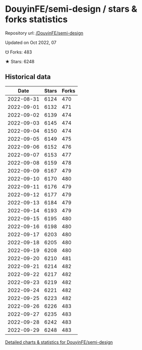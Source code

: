 # DouyinFE/semi-design / stars & forks statistics

Repository url: [/DouyinFE/semi-design](https://github.com/DouyinFE/semi-design)

Updated on Oct 2022, 07

☋ Forks: 483

★ Stars: 6248

## Historical data
| Date | Stars | Forks |
|------|-------|-------|
| 2022-08-31 | 6124 | 470 | 
| 2022-09-01 | 6132 | 471 | 
| 2022-09-02 | 6139 | 474 | 
| 2022-09-03 | 6145 | 474 | 
| 2022-09-04 | 6150 | 474 | 
| 2022-09-05 | 6149 | 475 | 
| 2022-09-06 | 6152 | 476 | 
| 2022-09-07 | 6153 | 477 | 
| 2022-09-08 | 6159 | 478 | 
| 2022-09-09 | 6167 | 479 | 
| 2022-09-10 | 6170 | 480 | 
| 2022-09-11 | 6176 | 479 | 
| 2022-09-12 | 6177 | 479 | 
| 2022-09-13 | 6184 | 479 | 
| 2022-09-14 | 6193 | 479 | 
| 2022-09-15 | 6195 | 480 | 
| 2022-09-16 | 6198 | 480 | 
| 2022-09-17 | 6203 | 480 | 
| 2022-09-18 | 6205 | 480 | 
| 2022-09-19 | 6208 | 480 | 
| 2022-09-20 | 6210 | 481 | 
| 2022-09-21 | 6214 | 482 | 
| 2022-09-22 | 6217 | 482 | 
| 2022-09-23 | 6219 | 482 | 
| 2022-09-24 | 6221 | 482 | 
| 2022-09-25 | 6223 | 482 | 
| 2022-09-26 | 6226 | 483 | 
| 2022-09-27 | 6235 | 483 | 
| 2022-09-28 | 6242 | 483 | 
| 2022-09-29 | 6248 | 483 | 


[Detailed charts & statistics for DouyinFE/semi-design](https://reviewgithub.com/rep/DouyinFE/semi-design)
